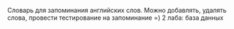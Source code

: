 Cловарь для запоминания английских слов. Можно добавлять, удалять слова, провести тестирование на запоминание =) 2 лаба: база данных
